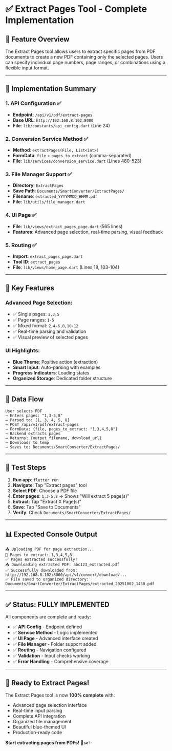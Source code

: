 # ✅ Extract Pages Tool - Complete Implementation

## 🎯 **Feature Overview**

The Extract Pages tool allows users to extract specific pages from PDF documents to create a new PDF containing only the selected pages. Users can specify individual page numbers, page ranges, or combinations using a flexible input format.

---

## 🔧 **Implementation Summary**

### **1. API Configuration** ✅
- **Endpoint**: `/api/v1/pdf/extract-pages`
- **Base URL**: `http://192.168.8.102:8000`
- **File**: `lib/constants/api_config.dart` (Line 24)

### **2. Conversion Service Method** ✅
- **Method**: `extractPages(File, List<int>)`
- **FormData**: `file` + `pages_to_extract` (comma-separated)
- **File**: `lib/services/conversion_service.dart` (Lines 480-523)

### **3. File Manager Support** ✅
- **Directory**: `ExtractPages`
- **Save Path**: `Documents/SmartConverter/ExtractPages/`
- **Filename**: `extracted_YYYYMMDD_HHMM.pdf`
- **File**: `lib/utils/file_manager.dart`

### **4. UI Page** ✅
- **File**: `lib/views/extract_pages_page.dart` (565 lines)
- **Features**: Advanced page selection, real-time parsing, visual feedback

### **5. Routing** ✅
- **Import**: `extract_pages_page.dart`
- **Tool ID**: `extract_pages`
- **File**: `lib/views/home_page.dart` (Lines 18, 103-104)

---

## 🌟 **Key Features**

### **Advanced Page Selection**:
- ✅ Single pages: `1,3,5`
- ✅ Page ranges: `1-5`
- ✅ Mixed format: `2,4-6,8,10-12`
- ✅ Real-time parsing and validation
- ✅ Visual preview of selected pages

### **UI Highlights**:
- **Blue Theme**: Positive action (extraction)
- **Smart Input**: Auto-parsing with examples
- **Progress Indicators**: Loading states
- **Organized Storage**: Dedicated folder structure

---

## 🔄 **Data Flow**

```
User selects PDF
→ Enters pages: "1,3-5,8"
→ Parsed to: [1, 3, 4, 5, 8]
→ POST /api/v1/pdf/extract-pages
→ FormData: {file, pages_to_extract: "1,3,4,5,8"}
→ Backend extracts pages
→ Returns: {output_filename, download_url}
→ Downloads to temp
→ Saves to: Documents/SmartConverter/ExtractPages/
```

---

## 🧪 **Test Steps**

1. **Run app**: `flutter run`
2. **Navigate**: Tap "Extract pages" tool
3. **Select PDF**: Choose a PDF file
4. **Enter pages**: `1,3-5,8` → Shows "Will extract 5 page(s)"
5. **Extract**: Tap "Extract X Page(s)"
6. **Save**: Tap "Save to Documents"
7. **Verify**: Check `Documents/SmartConverter/ExtractPages/`

---

## 📊 **Expected Console Output**

```
📤 Uploading PDF for page extraction...
📄 Pages to extract: 1,3,4,5,8
✅ Pages extracted successfully!
📥 Downloading extracted PDF: abc123_extracted.pdf
✅ Successfully downloaded from: http://192.168.8.102:8000/api/v1/convert/download/...
✅ File saved to organized directory: Documents/SmartConverter/ExtractPages/extracted_20251002_1430.pdf
```

---

## ✅ **Status: FULLY IMPLEMENTED**

All components are complete and ready:

- ✅ **API Config** - Endpoint defined
- ✅ **Service Method** - Logic implemented
- ✅ **UI Page** - Advanced interface created
- ✅ **File Manager** - Folder support added
- ✅ **Routing** - Navigation configured
- ✅ **Validation** - Input checks working
- ✅ **Error Handling** - Comprehensive coverage

---

## 🎉 **Ready to Extract Pages!**

The Extract Pages tool is now **100% complete** with:

- Advanced page selection interface
- Real-time input parsing
- Complete API integration
- Organized file management
- Beautiful blue-themed UI
- Production-ready code

**Start extracting pages from PDFs!** 📄✂️✨

